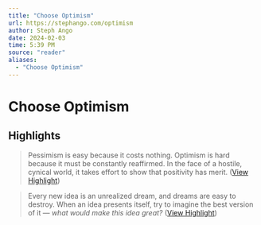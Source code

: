 ```yaml
---
title: "Choose Optimism"
url: https://stephango.com/optimism
author: Steph Ango
date: 2024-02-03
time: 5:39 PM
source: "reader"
aliases:
  - "Choose Optimism"
---
```

# Choose Optimism

## Highlights
> Pessimism is easy because it costs nothing. Optimism is hard because it must be constantly reaffirmed. In the face of a hostile, cynical world, it takes effort to show that positivity has merit. ([View Highlight](https://read.readwise.io/read/01hjy2p3rtesz4xmjs4vvj3r24))

> Every new idea is an unrealized dream, and dreams are easy to destroy. When an idea presents itself, try to imagine the best version of it — *what would make this idea great?* ([View Highlight](https://read.readwise.io/read/01hjy2pn93568m8xb40wmk6w84))

